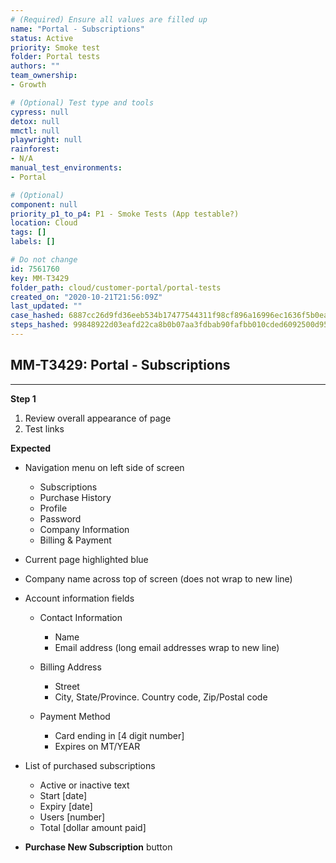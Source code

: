 ```yaml
---
# (Required) Ensure all values are filled up
name: "Portal - Subscriptions"
status: Active
priority: Smoke test
folder: Portal tests
authors: ""
team_ownership: 
- Growth

# (Optional) Test type and tools
cypress: null
detox: null
mmctl: null
playwright: null
rainforest: 
- N/A
manual_test_environments: 
- Portal

# (Optional)
component: null
priority_p1_to_p4: P1 - Smoke Tests (App testable?)
location: Cloud
tags: []
labels: []

# Do not change
id: 7561760
key: MM-T3429
folder_path: cloud/customer-portal/portal-tests
created_on: "2020-10-21T21:56:09Z"
last_updated: ""
case_hashed: 6887cc26d9fd36eeb534b17477544311f98cf896a16996ec1636f5b0ea96d1a377798480e23cedbef68d730222b0ed8c
steps_hashed: 99848922d03eafd22ca8b0b07aa3fdbab90fafbb010cded6092500d956e8c06cbfda4c7d6833608d649f4ccb0e7f45c0
---
```


## MM-T3429: Portal - Subscriptions

---

**Step 1**

1. Review overall appearance of page
2. Test links

**Expected**

- Navigation menu on left side of screen

  - Subscriptions
  - Purchase History
  - Profile
  - Password
  - Company Information
  - Billing & Payment

- Current page highlighted blue

- Company name across top of screen (does not wrap to new line)

- Account information fields

  - Contact Information

    - Name
    - Email address (long email addresses wrap to new line)

  - Billing Address

    - Street
    - City, State/Province. Country code, Zip/Postal code

  - Payment Method

    - Card ending in \[4 digit number]
    - Expires on MT/YEAR

- List of purchased subscriptions

  - Active or inactive text
  - Start \[date]
  - Expiry \[date]
  - Users \[number]
  - Total \[dollar amount paid]

- **Purchase New Subscription** button
